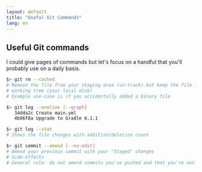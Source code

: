 ```yaml
---
layout: default
title: "Useful Git Commands"
lang: en
---
```


## Useful Git commands

I could give pages of commands but let's focus on a handful that you'll probably use on a daily basis.

```bash
$> git rm --cached
# Remove the file from your staging area (un-track) but keep the file in your 
# working tree (your local disk)
# Example use-case is if you accidentally added a binary file

$> git log --oneline [--graph]
   34dda2c Create main.yml
   4b06f8a Upgrade to Gradle 6.1.1

$> git log --stat
# Shows the file changes with addition/deletion count

$> git commit --amend [--no-edit]
# Amend your previous commit with your "Staged" changes
# Side-effects
# General rule: do not amend commits you've pushed and that you're not the author of
```
